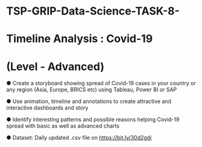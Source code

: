 # TSP-GRIP-Data-Science-TASK-8-

# Timeline Analysis : Covid-19

# (Level - Advanced)

● Create a storyboard showing spread of Covid-19 cases in your country or
any region (Asia, Europe, BRICS etc) using Tableau, Power BI or SAP

● Use animation, timeline and annotations to create attractive and interactive
dashboards and story

● Identify interesting patterns and possible reasons helping Covid-19 spread
with basic as well as advanced charts


● Dataset: Daily updated .csv file on https://bit.ly/30d2gdi

